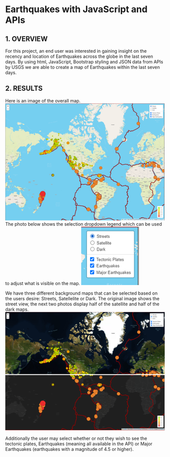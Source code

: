 # Earthquakes with JavaScript and APIs

## 1. OVERVIEW
For this project, an end user was interested in gaining insight on the recency and location of Earthquakes across the globe in the last seven days. By using html, JavaScript, Bootstrap styling and JSON data from APIs by USGS we are able to create a map of Earthquakes within the last seven days.


## 2. RESULTS
Here is an image of the overall map. 
![This is an image](https://github.com/chrisagordon/Earthquakes_w-t_JS_and_APIs/blob/main/Challenge/Static/Images/Overall%20Photo%20-%20Earthquake%20APIs.PNG)
The photo below shows the selection dropdown legend which can be used to adjust what is visible on the map.
![This is an image](https://github.com/chrisagordon/Earthquakes_w-t_JS_and_APIs/blob/main/Challenge/Static/Images/Legend%20-%20Earthquake%20APIs.png)

We have three different background maps that can be selected based on the users desire: Streets, Satellelite or Dark. The original image shows the street view, the next two photos display half of the satellite and half of the dark maps.
![This is an image](https://github.com/chrisagordon/Earthquakes_w-t_JS_and_APIs/blob/main/Challenge/Static/Images/Half%20Overall%20Photo%20Satelllite%20Map%20-%20Earthquake%20APIs.png)
![This is an image](https://github.com/chrisagordon/Earthquakes_w-t_JS_and_APIs/blob/main/Challenge/Static/Images/Half%20Overall%20Photo%20Dark%20Map%20-%20Earthquake%20APIs.png)

Additionally the user may select whether or not they wish to see the tectonic plates, Earthquakes (meaning all available in the API) or Major Earthquakes (earthquakes with a magnitude of 4.5 or higher). 

